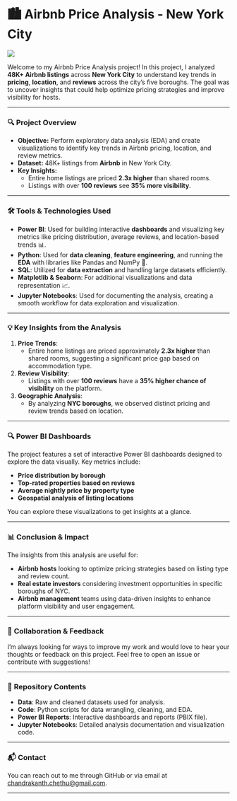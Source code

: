 # 🏙️ **Airbnb Price Analysis - New York City**

![](https://en.wikipedia.org/wiki/Airbnb#/media/File:AirbnbToronto5.jpg)

Welcome to my Airbnb Price Analysis project! In this project, I analyzed **48K+ Airbnb listings** across **New York City** to understand key trends in **pricing**, **location**, and **reviews** across the city’s five boroughs. The goal was to uncover insights that could help optimize pricing strategies and improve visibility for hosts.

---

### 🔍 **Project Overview**

- **Objective:** Perform exploratory data analysis (EDA) and create visualizations to identify key trends in Airbnb pricing, location, and review metrics.
- **Dataset:** 48K+ listings from **Airbnb** in New York City.
- **Key Insights:**
  - Entire home listings are priced **2.3x higher** than shared rooms.
  - Listings with over **100 reviews** see **35% more visibility**.
  
---

### 🛠️ **Tools & Technologies Used**

- **Power BI**: Used for building interactive **dashboards** and visualizing key metrics like pricing distribution, average reviews, and location-based trends 📊.
- **Python**: Used for **data cleaning**, **feature engineering**, and running the **EDA** with libraries like Pandas and NumPy 🐍.
- **SQL**: Utilized for **data extraction** and handling large datasets efficiently.
- **Matplotlib & Seaborn**: For additional visualizations and data representation 📈.
- **Jupyter Notebooks**: Used for documenting the analysis, creating a smooth workflow for data exploration and visualization.

---

### 💡 **Key Insights from the Analysis**

1. **Price Trends**:
   - Entire home listings are priced approximately **2.3x higher** than shared rooms, suggesting a significant price gap based on accommodation type.
2. **Review Visibility**:
   - Listings with over **100 reviews** have a **35% higher chance of visibility** on the platform.
3. **Geographic Analysis**:
   - By analyzing **NYC boroughs**, we observed distinct pricing and review trends based on location.
  
---

### 🔍 **Power BI Dashboards**

The project features a set of interactive Power BI dashboards designed to explore the data visually. Key metrics include:
- **Price distribution by borough**  
- **Top-rated properties based on reviews**  
- **Average nightly price by property type**  
- **Geospatial analysis of listing locations**

You can explore these visualizations to get insights at a glance.

---

### 📊 **Conclusion & Impact**

The insights from this analysis are useful for:
- **Airbnb hosts** looking to optimize pricing strategies based on listing type and review count.
- **Real estate investors** considering investment opportunities in specific boroughs of NYC.
- **Airbnb management** teams using data-driven insights to enhance platform visibility and user engagement.

---

### 🤝 **Collaboration & Feedback**

I’m always looking for ways to improve my work and would love to hear your thoughts or feedback on this project. Feel free to open an issue or contribute with suggestions!

---

### 📂 **Repository Contents**

- **Data**: Raw and cleaned datasets used for analysis.
- **Code**: Python scripts for data wrangling, cleaning, and EDA.
- **Power BI Reports**: Interactive dashboards and reports (PBIX file).
- **Jupyter Notebooks**: Detailed analysis documentation and visualization code.

---

### 📬 **Contact**

You can reach out to me through GitHub or via email at [chandrakanth.chethu@gmail.com](mailto:chandrakanth.chethu@gmail.com).

---

<!---
Chandra-kanth-J/Chandra-kanth-J is a ✨ special ✨ repository because its `README.md` (this file) appears on your GitHub profile.
You can click the Preview link to take a look at your changes.
--->
